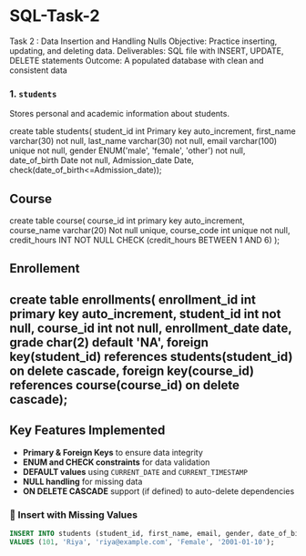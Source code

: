 # SQL-Task-2
Task 2 : Data Insertion and Handling Nulls
 Objective:    Practice inserting, updating, and deleting data.
 Deliverables: SQL file with INSERT, UPDATE, DELETE statements
 Outcome:  A populated database with clean and consistent data
### 1. `students`
Stores personal and academic information about students.

create table students(
student_id int Primary key auto_increment,
first_name varchar(30) not null,
last_name varchar(30) not null,
email varchar(100) unique not null,
gender ENUM('male', 'female', 'other') not null,
date_of_birth Date not null,
Admission_date Date,
check(date_of_birth<=Admission_date));

## Course 
create table course(
course_id int primary key auto_increment,
course_name varchar(20) Not null unique,
course_code int unique not null,
credit_hours INT NOT NULL CHECK (credit_hours BETWEEN 1 AND 6)
);

## Enrollement

create table enrollments(
enrollment_id int primary key auto_increment,
student_id int not null,
course_id int not null,
enrollment_date date,
grade char(2) default 'NA',
foreign key(student_id) references students(student_id) on delete cascade,
foreign key(course_id) references course(course_id) on delete cascade);
---

## Key Features Implemented

- **Primary & Foreign Keys** to ensure data integrity  
- **ENUM and CHECK constraints** for data validation  
- **DEFAULT values** using `CURRENT_DATE` and `CURRENT_TIMESTAMP`  
- **NULL handling** for missing data  
- **ON DELETE CASCADE** support (if defined) to auto-delete dependencies


### 🔸 Insert with Missing Values
```sql
INSERT INTO students (student_id, first_name, email, gender, date_of_birth)
VALUES (101, 'Riya', 'riya@example.com', 'Female', '2001-01-10');

